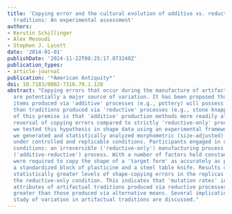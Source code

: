 ```yaml
---
title: 'Copying error and the cultural evolution of additive vs. reductive material
  traditions: An experimental assessment'
authors:
- Kerstin Schillinger
- Alex Mesoudi
- Stephen J. Lycett
date: '2014-01-01'
publishDate: '2024-11-22T08:25:17.873240Z'
publication_types:
- article-journal
publication: '*American Antiquity*'
doi: 10.7183/0002-7316.79.1.128
abstract: "Copying errors that occur during the manufacture of artifactual traditions
  are potentially a major source of variation. It has been proposed that material
  items produced via 'additive' processes (e.g., pottery) will possess less variation
  than traditions produced via 'reductive' processes (e.g., stone knapping). The logic
  of this premise is that 'additive' production methods more readily allow for the
  reversal of copying errors compared to strictly 'reductive-only' processes. Here,
  we tested this hypothesis in shape data using an experimental framework in which
  we generated and statistically analyzed morphometric (size-adjusted) shape data
  under controlled and replicable conditions. Participants engaged in one of two alternative
  conditions: an irreversible ('reductive-only') manufacturing process or a reversible
  ('additive-reductive') process. With a number of factors held constant, participants
  were required to copy the shape of a 'target form' as accurately as possible using
  a standardized block of plasticine and a steel table knife. Results demonstrated
  statistically greater levels of shape-copying errors in the replicas produced in
  the reductive-only condition. This indicates that 'mutation rates' in the shape
  attributes of artifactual traditions produced via reductive processes are inherently
  greater than those produced via alternative means. Several implications for the
  study of variation in artifactual traditions are discussed."
---
```

